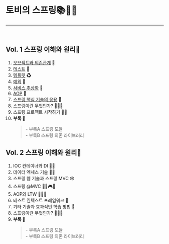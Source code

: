 <h1><b>토비의 스프링📚👨‍💻</b></h1> 
<hr/><br/>

<h2>Vol. 1 스프링 이해와 원리📕</h2>
<ol>
    <li>
        <a href="https://github.com/EungyuCho/toby_spring_pract/blob/master/one1.md">오브젝트와 의존관계</a> 🧲
    </li>
    <li>
        <a href="https://github.com/EungyuCho/toby_spring_pract/blob/master/one2.md">테스트</a> 🧪 
    </li>
    <li>
        <a href="https://github.com/EungyuCho/toby_spring_pract/blob/master/one3.md">템플릿</a> ♻
    </li>
    <li>
        <a href="https://github.com/EungyuCho/toby_spring_pract/blob/master/one4.md">예외</a> 🧺
    </li>
    <li>
        <a href="https://github.com/EungyuCho/toby_spring_pract/blob/master/one5.md">서비스 추상화</a> 🦰
    </li>
    <li>
        <a href="https://github.com/EungyuCho/toby_spring_pract/blob/master/one6.md">AOP</a> 🙉
    </li>
    <li>
        <a href="https://github.com/EungyuCho/toby_spring_pract/blob/master/one7.md">스프링 핵심 기술의 응용</a> 🔧
    </li>
    <li>
        스프링이란 무엇인가? 🤷‍♂️🤷
    </li>
    <li>
        스프링 프로젝트 시작하기 👨‍🔧
    </li>
    <li>
        <strong>부록 📄</strong> 
        <BlockQuote>
            - 부록A 스프링 모듈<br/>
            - 부록B 스프링 의존 라이브러리<br/>
        </BlockQuote>
    </li>
</ol>

<h2>Vol. 2 스프링 이해와 원리📘</h2>
<ol>
    <li>
        IOC 컨테이너와 DI 🌷🐝
    </li>
    <li>
        데이터 엑세스 기술 🏃‍♂️
    </li>
    <li>
        스프링 웹 기술과 스프링 MVC 🕸
    </li>
    <li>
        스프링 @MVC 💁‍♀️🎮🎆
    </li>
    <li>
        AOP와 LTW 🙉🔌🐜
    </li>
    <li>
        테스트 컨텍스트 프레임워크 🔬
    </li>
    <li>
        기타 기술과 효과적인 학습 방법 📖
    </li>
    <li>
        스프링이란 무엇인가? 🤷‍♂️🤷
    </li>
    <li>
        <strong>부록 📄</strong>
        <BlockQuote>
            - 부록A 스프링 모듈<br/>
            - 부록B 스프링 의존 라이브러리<br/>
        </BlockQuote>
    </li>
</ol>

